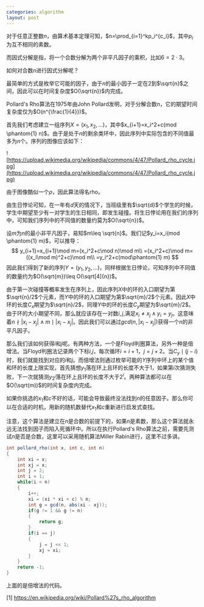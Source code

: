 ```yaml
---
categories: algorithm
layout: post
---
```


对于任意正整数$n$，由算术基本定理可知，$n=\prod_{i=1}^kp_i^{c_i}$，其中$p_i$为互不相同的素数。

而因式分解是指，将一个合数分解为两个非平凡因子的乘积，比如$6=2\cdot 3$。

如何对合数$n$进行因式分解呢？

最简单的方式是枚举它可能的因子，由于$n$的最小因子一定在$2$到$\sqrt{n}$之间，因此可以在时间复杂度$O(\sqrt{n})$内完成。

Pollard's Rho算法在1975年由John Pollard发明，对于分解合数$n$，它的期望时间复杂度仅为$O(n^{\frac{1}{4}})$。

首先我们考虑建立一组序列$X=(x_1,x_2,\ldots)$，其中$x_{i+1}=x_i^2+c(mod \phantom{1} n)$。由于是处于$n$的剩余类环中，因此序列中实际包含的不同值最多为$n$个。序列的图像应该如下：

![https://upload.wikimedia.org/wikipedia/commons/4/47/Pollard_rho_cycle.jpg](https://upload.wikimedia.org/wikipedia/commons/4/47/Pollard_rho_cycle.jpg)

由于图像酷似一个$\rho$，因此算法得名rho。

由生日悖论可知，在一年有$d$天的情况下，当班级里有$\sqrt{d}$个学生的时候，学生中期望至少有一对学生的生日相同，即发生碰撞。将生日悖论用在我们的序列中，可知我们序列中的不同值的数量约莫为$O(\sqrt{n})$。

设$m$为$n$的最小非平凡因子，易知$m\leq \sqrt{n}$。我们记$y_i=x_i(mod \phantom{1} m)$，可以推导：
$$
y_{i+1}=x_{i+1}\mod m=(x_i^2+c\mod n)\mod m\\
=(x_i^2+c)\mod m=((x_i\mod m)^2+c)\mod m\\
=y_i^2+c(mod\phantom{1} m)
$$
因此我们得到了新的序列$Y=(y_1,y_2,\ldots)$，同样根据生日悖论，可知序列中不同值的数量约为$O(\sqrt{m})\leq O(\sqrt[4]{n})$。

由于第一次碰撞等概率发生在序列上，因此序列$X$中的环的入口期望为第$\sqrt{n}/2$个元素，而$Y$中的环的入口期望为第$\sqrt{m}/2$个元素。因此$X$中环的长度$C_x$期望为$\sqrt{n}/2$，同理$Y$中的环的长度$C_y$期望为$\sqrt{m}/2$。由于环的大小期望不同，那么就应该存在一对数$i,j$,满足$x_i\neq x_j \land y_i=y_j$。这意味着$n\nmid \left| x_i - x_j \right| \land m \mid \left| x_i - x_j \right|$。因此我们可以通过$gcd(n,\left|x_i - x_j \right|)$获得一个$n$的非平凡因子。

那么我们该如何获得$i$和$j$呢。有两种方法，一个是Floyd判圈算法，另外一种是倍增法。当Floyd判圈法记录两个下标$i$,$j$，每次循环$i=i+1$，$j=j+2$。当$C_y \mid (j-i)$时，我们就能找到对应的$i$和$j$。而倍增法则通过枚举可能的$Y$序列中环上的某个值和环的长度上限实现，首先猜想$y_1$落在环上且环的长度不大于$1$，如果第$i$次猜测失败，下一次就猜测$y_{2^i}$落在环上且环的长度不大于$2^i$。两种算法都可以在$O(\sqrt(m))$的时间复杂度内完成。

如果你挑选的$x_1$和$c$不好的话，可能会导致最终没法找到$n$的任意因子。那么你可以在合适的时机，用新的随机数替代$x_1$和$c$重新进行启发式查找。

注意，这个算法是建立在$n$是合数的前提下的，如果$n$是素数，那么这个算法就永远无法找到因子而陷入死循环中。所以在执行Pollard's Rho算法之前，需要先测试$n$是否是合数，这里可以采用随机算法Miller Rabin进行，这里不过多讲。

```java
int pollard_rho(int x, int c, int n)
{
    int xi = x;
    int xj = x;
    int j = 2;
    int i = 1;
    while(i < n)
    {
        i++;
        xi = (xi * xi + c) % n;
        int g = gcd(n, abs(xi - xj));
        if(g != 1 && g != n)
        {
            return g;
        }
        if(i == j)
        {
            j = j << 1;
            xj = xi;
        }
    }
    return -1;
}
```

上面的是倍增法的代码。



[1] https://en.wikipedia.org/wiki/Pollard%27s_rho_algorithm